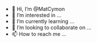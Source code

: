 - 👋 Hi, I’m @MatCymon
- 👀 I’m interested in ...
- 🌱 I’m currently learning ...
- 💞️ I’m looking to collaborate on ...
- 📫 How to reach me ...

<!---
MatCymon/MatCymon is a ✨ special ✨ repository because its `README.md` (this file) appears on your GitHub profile.
You can click the Preview link to take a look at your changes.
--->

